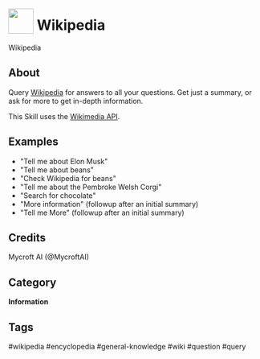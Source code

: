 # <img src='https://rawgithub.com/FortAwesome/Font-Awesome/master/advanced-options/raw-svg/brands/wikipedia-w.svg' card_color='#22a7f0' width='50' height='50' style='vertical-align:bottom'/> Wikipedia
Wikipedia

## About 
Query [Wikipedia](https://www.wikipedia.org) for answers to all your questions.  Get just a summary, or ask for more to get in-depth information.
 
 This Skill uses the [Wikimedia API](https://en.wikipedia.org/w/api.php). 


## Examples 
* "Tell me about Elon Musk"
* "Tell me about beans"
* "Check Wikipedia for beans"
* "Tell me about the Pembroke Welsh Corgi"
* "Search for chocolate"
* "More information" (followup after an initial summary)
* "Tell me More" (followup after an initial summary)

## Credits 
Mycroft AI (@MycroftAI)

## Category
**Information**

## Tags
#wikipedia
#encyclopedia
#general-knowledge
#wiki
#question
#query
